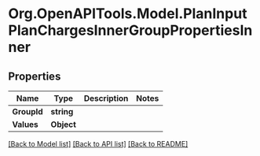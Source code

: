 
# Org.OpenAPITools.Model.PlanInputPlanChargesInnerGroupPropertiesInner

## Properties

Name | Type | Description | Notes
------------ | ------------- | ------------- | -------------
**GroupId** | **string** |  | 
**Values** | **Object** |  | 

[[Back to Model list]](../README.md#documentation-for-models)
[[Back to API list]](../README.md#documentation-for-api-endpoints)
[[Back to README]](../README.md)

